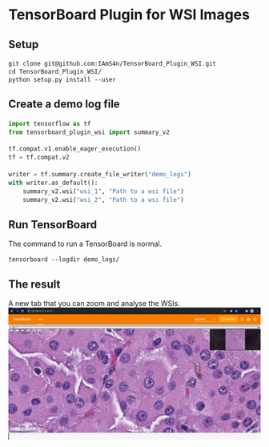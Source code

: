 # TensorBoard Plugin for WSI Images

## Setup
```
git clone git@github.com:IAmS4n/TensorBoard_Plugin_WSI.git
cd TensorBoard_Plugin_WSI/
python setup.py install --user
```

## Create a demo log file
```python
import tensorflow as tf
from tensorboard_plugin_wsi import summary_v2

tf.compat.v1.enable_eager_execution()
tf = tf.compat.v2

writer = tf.summary.create_file_writer("demo_logs")
with writer.as_default():
    summary_v2.wsi("wsi_1", "Path to a wsi file")
    summary_v2.wsi("wsi_2", "Path to a wsi file")
```

## Run TensorBoard
The command to run a TensorBoard is normal.
```
tensorboard --logdir demo_logs/
```

## The result
A new tab that you can zoom and analyse the WSIs.
![](screenshot.png)